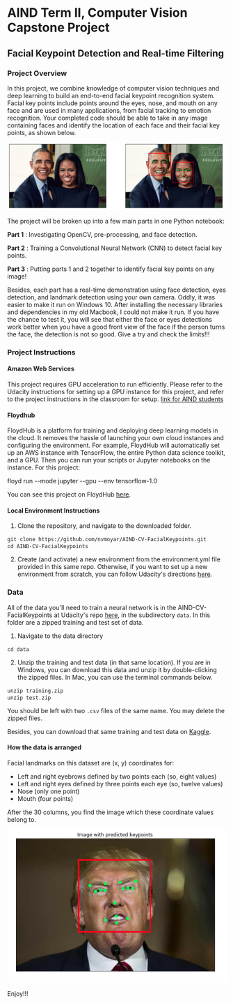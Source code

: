 [//]: # (Image References)

[image1]: ./images/obamas_with_keypoints.png "Facial Keypoint Detection"


# AIND Term II, Computer Vision Capstone Project 

## Facial Keypoint Detection and Real-time Filtering

### Project Overview

In this project, we combine knowledge of computer vision techniques and deep learning to build an end-to-end facial keypoint recognition system. Facial key points include points around the eyes, nose, and mouth on any face and are used in many applications, from facial tracking to emotion recognition. Your completed code should be able to take in any image containing faces and identify the location of each face and their facial key points, as shown below.

![Facial Keypoint Detection][image1]

The project will be broken up into a few main parts in one Python notebook:

__Part 1__ : Investigating OpenCV, pre-processing, and face detection.

__Part 2__ : Training a Convolutional Neural Network (CNN) to detect facial key points.

__Part 3__ : Putting parts 1 and 2 together to identify facial key points on any image!


Besides, each part has a real-time demonstration using face detection, eyes detection, and landmark detection using your own camera. Oddly, it was easier to make it run on Windows 10. After installing the necessary libraries and dependencies in my old Macbook, I could not make it run. If you have the chance to test it, you will see that either the face or eyes detections work better when you have a good front view of the face if the person turns the face, the detection is not so good. Give a try and check the limits!!!


### Project Instructions



#### Amazon Web Services

This project requires GPU acceleration to run efficiently. Please refer to the Udacity instructions for setting up a GPU instance for this project, and refer to the project instructions in the classroom for setup. [link for AIND students](https://classroom.udacity.com/nanodegrees/nd889/parts/16cf5df5-73f0-4afa-93a9-de5974257236/modules/53b2a19e-4e29-4ae7-aaf2-33d195dbdeba/lessons/2df3b94c-4f09-476a-8397-e8841b147f84/project)


#### Floydhub 

FloydHub is a platform for training and deploying deep learning models in the cloud. It removes the hassle of launching your own cloud instances and configuring the environment. For example, FloydHub will automatically set up an AWS instance with TensorFlow, the entire Python data science toolkit, and a GPU. Then you can run your scripts or Jupyter notebooks on the instance. For this project:

floyd run --mode jupyter --gpu --env tensorflow-1.0

You can see this project on FloydHub [here](https://www.floydhub.com/nvmoyar/projects/aind-cv-facialkeypoints/jobs). 


#### Local Environment Instructions

1. Clone the repository, and navigate to the downloaded folder.
```
git clone https://github.com/nvmoyar/AIND-CV-FacialKeypoints.git
cd AIND-CV-FacialKeypoints
```

2. Create (and activate) a new environment from the environment.yml file provided in this same repo. Otherwise, if you want to set up a new environment from scratch, you can follow Udacity's directions [here](https://github.com/udacity/AIND-CV-FacialKeypoints). 


### Data

All of the data you'll need to train a neural network is in the AIND-CV-FacialKeypoints at Udacity's repo [here](https://github.com/udacity/AIND-CV-FacialKeypoints/tree/master/data), in the subdirectory `data`. In this folder are a zipped training and test set of data.

1. Navigate to the data directory

```
cd data
```

2. Unzip the training and test data (in that same location). If you are in Windows, you can download this data and unzip it by double-clicking the zipped files. In Mac, you can use the terminal commands below.
```
unzip training.zip
unzip test.zip
```

You should be left with two `.csv` files of the same name. You may delete the zipped files.

Besides, you can download that same training and test data on [Kaggle](https://www.kaggle.com/c/facial-keypoints-detection/data).

#### How the data is arranged

Facial landmarks on this dataset are (x, y) coordinates for: 

* Left and right eyebrows defined by two points each (so, eight values) 
* Left and right eyes defined by three points each eye (so, twelve values)
* Nose (only one point)
* Mouth (four points)

After the 30 columns, you find the image which these coordinate values belong to. 

<img src="images/trump_facial_landmarks.png" />

Enjoy!!!